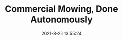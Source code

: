 ---
"title": "Commercial Mowing, Done Autonomously"
"date": "2021-8-26 13:55:24"
"feed_name": "INDUSTRYWEEK"
"feed_website": "https://www.industryweek.com/"
"feed_rss": "https://www.industryweek.com/__rss/website-scheduled-content.xml?input=%7B%22sectionAlias%22%3A%22home%22%7D"
"link": "https://www.industryweek.com/technology-and-iiot/article/21173412/commercial-mowing-done-autonomously"
"file": "_posts/2021-8-26-13-55-24_INDUSTRYWEEK_d6e620eaa28d5e91201ca712de2f0d61bd7686c8.md"
"accident": "0"
"drilling": "0"
---